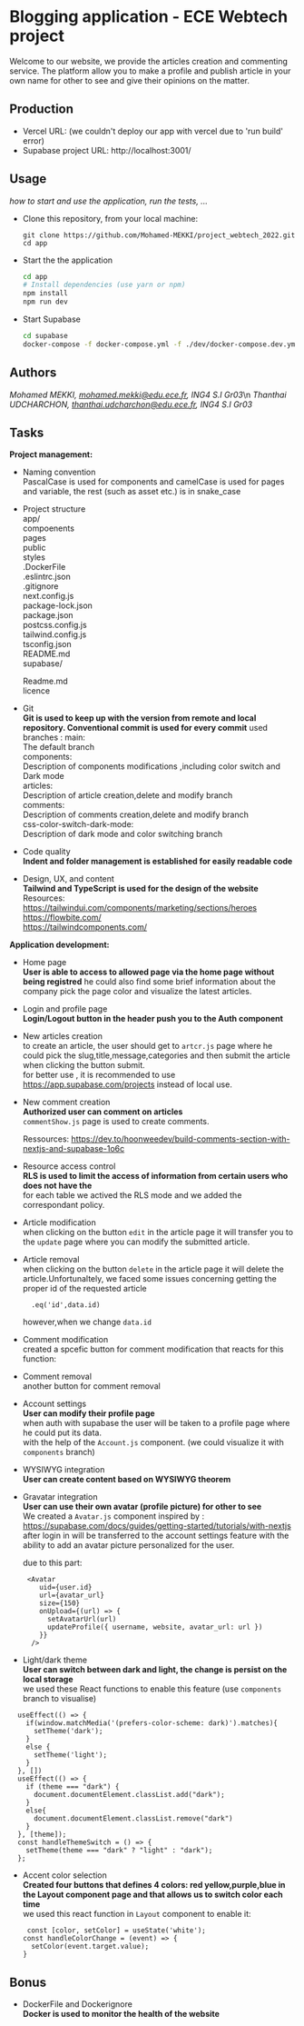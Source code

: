 
# Blogging application - ECE Webtech project

Welcome to our website, we provide the articles creation and commenting service. The platform allow you to make a profile and publish article in your own name for other to see and give their opinions on the matter. 

## Production 

- Vercel URL: (we couldn't deploy our app with vercel due to 'run build' error)
- Supabase project URL: http://localhost:3001/
## Usage

_how to start and use the application, run the tests, ..._

* Clone this repository, from your local machine:
  ```
  git clone https://github.com/Mohamed-MEKKI/project_webtech_2022.git
  cd app
  ```
* Start the the application
  ```bash
  cd app
  # Install dependencies (use yarn or npm)
  npm install
  npm run dev
  ```
* Start Supabase
  ```bash
  cd supabase
  docker-compose -f docker-compose.yml -f ./dev/docker-compose.dev.yml up
  ```

## Authors

*Mohamed MEKKI, mohamed.mekki@edu.ece.fr, ING4 S.I Gr03*\n
*Thanthai UDCHARCHON, thanthai.udcharchon@edu.ece.fr, ING4 S.I Gr03*

## Tasks
  
**Project management:**

* Naming convention   
  PascalCase is used for components and camelCase is used for pages and variable, the rest (such as asset etc.) is in snake_case
* Project structure   
  app/  
    compoenents  
    pages  
    public  
    styles  
    .DockerFile  
    .eslintrc.json  
    .gitignore  
    next.config.js  
    package-lock.json  
    package.json  
    postcss.config.js  
    tailwind.config.js  
    tsconfig.json  
    README.md  
  supabase/
  
  Readme.md<br>
  licence
* Git   
  **Git is used to keep up with the version from remote and local repository. Conventional commit is used for every commit**
  used branches :
  main:<br>
    The default branch <br>
components:<br>
    Description of components modifications ,including color switch and Dark mode<br>
articles:<br>
    Description of article creation,delete and modify branch<br>
comments:<br>
    Description of comments creation,delete and modify branch<br>
css-color-switch-dark-mode:<br>
    Description of dark mode and color switching branch<br>

* Code quality   
  **Indent and folder management is established for easily readable code**
* Design, UX, and content   
  **Tailwind and TypeScript is used for the design of the website**
  Resources:<br>
  https://tailwindui.com/components/marketing/sections/heroes<br>
  https://flowbite.com/<br>
  https://tailwindcomponents.com/

**Application development:**

* Home page   
  **User is able to access to allowed page via the home page without being registred**
  he could also find some brief information about  the company pick the page color and 
  visualize the latest articles.
  
* Login and profile page   
  **Login/Logout button in the header push you to the Auth component**
* New articles creation   
  to create an article, the user should get to `artcr.js` page where he could pick the slug,title,message,categories
  and then submit the article when clicking the button submit.<br>
  for better use , it is recommended to use https://app.supabase.com/projects instead of local use.
  
* New comment creation   
  **Authorized user can comment on articles**<br>
  `commentShow.js` page is used to create comments.
  
  Ressources:
    https://dev.to/hoonweedev/build-comments-section-with-nextjs-and-supabase-1o6c
  
* Resource access control   
  **RLS is used to limit the access of information from certain users who does not have the**<br>
  for each table we actived the RLS mode and we added the correspondant policy.
  
* Article modification   
  when clicking on the button `edit` in the article page it will transfer you to the `update` page
  where you can modify the submitted article.
  
* Article removal   
  when clicking on the button `delete` in the article page it will delete the article.Unfortunaltely, we faced some issues 
  concerning getting the proper id of the requested article
  ````
    .eq('id',data.id)
  ````
  
  however,when we change `data.id`
  
* Comment modification   
  created a spcefic button for comment modification that reacts for this function:
  
* Comment removal   
  another button for comment removal 
  
* Account settings   
  **User can modify their profile page**<br>
  when auth with supabase the user will be taken to a profile page where he could put its data.<br>
  with the help of the `Account.js` component.
  (we could visualize it with `components` branch)
* WYSIWYG integration   
  **User can create content based on WYSIWYG theorem**


* Gravatar integration   
  **User can use their own avatar (profile picture) for other to see**<br>
  We created a `Avatar.js` component inspired by : https://supabase.com/docs/guides/getting-started/tutorials/with-nextjs<br>
  after login in will be transferred to the account settings feature with the ability to add an avatar picture personalized for the user.<br>
  
  due to this part:
  ````
   <Avatar
      uid={user.id}
      url={avatar_url}
      size={150}
      onUpload={(url) => {
        setAvatarUrl(url)
        updateProfile({ username, website, avatar_url: url })
      }}
    />
  ````
* Light/dark theme   
  **User can switch between dark and light, the change is persist on the local storage**<br>
  we used these React functions to enable this feature (use `components` branch to visualise)

  
````
  useEffect(() => {
    if(window.matchMedia('(prefers-color-scheme: dark)').matches){
      setTheme('dark');
    }
    else {
      setTheme('light');
    }
  }, [])
  useEffect(() => {
    if (theme === "dark") {
      document.documentElement.classList.add("dark");
    } 
    else{
      document.documentElement.classList.remove("dark")
    }
  }, [theme]);
  const handleThemeSwitch = () => {
    setTheme(theme === "dark" ? "light" : "dark");
  };
````

* Accent color selection   
  **Created four buttons that defines 4 colors: red yellow,purple,blue in the Layout component page and that allows us to switch color each time**<br>
  we used this react function in `Layout` component to enable it:
  
  ````
   const [color, setColor] = useState('white');
  const handleColorChange = (event) => {
    setColor(event.target.value);
  }
  
  ````

## Bonus

* DockerFile and Dockerignore  
  **Docker is used to monitor the health of the website**
